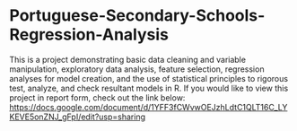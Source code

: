 # Portuguese-Secondary-Schools-Regression-Analysis

This is a project demonstrating basic data cleaning and variable manipulation, exploratory data analysis, feature selection, regression analyses for model creation, and the use of  statistical principles to rigorous test, analyze, and check resultant models in R. If you would like to view this project in report form, check out the link below:
https://docs.google.com/document/d/1YFF3fCWvwOEJzhLdtC1QLT16C_LYKEVE5onZNJ_gFpI/edit?usp=sharing
